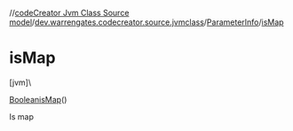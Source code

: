 //[codeCreator Jvm Class Source model](../../../index.md)/[dev.warrengates.codecreator.source.jvmclass](../index.md)/[ParameterInfo](index.md)/[isMap](is-map.md)

# isMap

[jvm]\

[Boolean](https://docs.oracle.com/javase/8/docs/api/java/lang/Boolean.html)[isMap](is-map.md)()

Is map
